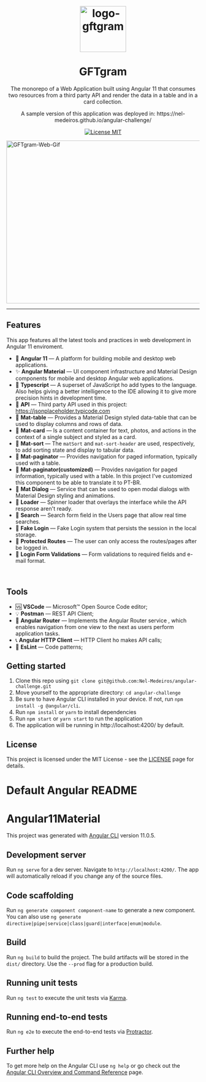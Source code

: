 <h1 align="center">
<!-- <img src="https://i.ibb.co/qrDMMKV/Group-68.png" alt="Group-68" border="0"> -->
<br>
  <img src="https://i.ibb.co/qrDMMKV/Group-68.png" alt="logo-gftgram" width="120">
<br>
<br>
GFTgram
</h1>

<p align="center">The monorepo of a Web Application built using Angular 11 that consumes two resources from a third party API and render the data in a table and in a card collection.</p>
<p align="center">A sample version of this application was deployed in: https://nel-medeiros.github.io/angular-challenge/ </p>

<p align="center">
  <a href="https://opensource.org/licenses/MIT">
    <img src="https://img.shields.io/badge/License-MIT-blue.svg" alt="License MIT">
  </a>
</p>
  <img align="center" src="https://i.ibb.co/5TN6WzD/ezgif-com-gif-maker.gif" alt="GFTgram-Web-Gif" height="425" width="650">
</div>

<hr />

## Features

This app features all the latest tools and practices in web development in Angular 11 enviroment.

- 🚀 **Angular 11** — A platform for building mobile and desktop web applications. 
- ✨ **Angular Material** — UI component infrastructure and Material Design components for mobile and desktop Angular web applications.
- 💎 **Typescript** — A superset of JavaScript ho add types to the language. Also helps giving a better intelligence to the IDE allowing it to give more precision hints in development time.
- 💽 **API** — Third party API used in this project: https://jsonplaceholder.typicode.com
- 📌 **Mat-table** — Provides a Material Design styled data-table that can be used to display columns and rows of data.
- 📌 **Mat-card** — Is a content container for text, photos, and actions in the context of a single subject and styled as a card.
- 📌 **Mat-sort** — The `matSort` and `mat-sort-header` are used, respectively, to add sorting state and display to tabular data.
- 📌 **Mat-paginator** — Provides navigation for paged information, typically used with a table.
- 📌 **Mat-paginator(customized)** — Provides navigation for paged information, typically used with a table. In this project I've customized this component to be able to translate it to PT-BR.
- 📌 **Mat Dialog** — Service that can be used to open modal dialogs with Material Design styling and animations.
- 📌 **Loader** — Spinner loader that overlays the interface while the API response aren't ready.
- 📌 **Search** — Search form field in the Users page that allow real time searches. 
- 📌 **Fake Login** — Fake Login system that persists the session in the local storage.
- 📌 **Protected Routes** — The user can only access the routes/pages after be logged in.
- 📌 **Login Form Validations** — Form validations to required fields and e-mail format.
<br>

## Tools

- 🆚 **VSCode** — Microsoft™ Open Source Code editor;
- 💡 **Postman** — REST API Client;
- 🔀 **Angular Router** — Implements the Angular Router service , which enables navigation from one view to the next as users perform application tasks.
- 📞 **Angular HTTP Client** — HTTP Client ho makes API calls;
- 📐 **EsLint** — Code patterns;

## Getting started

1. Clone this repo using `git clone git@github.com:Nel-Medeiros/angular-challenge.git`
2. Move yourself to the appropriate directory: `cd angular-challenge`<br />
3. Be sure to have Angular CLI installed in your device. If not, run `npm install -g @angular/cli`.<br />
4. Run `npm install` or `yarn` to install dependencies<br />
5. Run `npm start` or `yarn start` to run the application<br />
5. The application will be running in http://localhost:4200/ by default.<br />

## License

This project is licensed under the MIT License - see the [LICENSE](https://opensource.org/licenses/MIT) page for details.





# Default Angular README

# Angular11Material

This project was generated with [Angular CLI](https://github.com/angular/angular-cli) version 11.0.5.

## Development server

Run `ng serve` for a dev server. Navigate to `http://localhost:4200/`. The app will automatically reload if you change any of the source files.

## Code scaffolding

Run `ng generate component component-name` to generate a new component. You can also use `ng generate directive|pipe|service|class|guard|interface|enum|module`.

## Build

Run `ng build` to build the project. The build artifacts will be stored in the `dist/` directory. Use the `--prod` flag for a production build.

## Running unit tests

Run `ng test` to execute the unit tests via [Karma](https://karma-runner.github.io).

## Running end-to-end tests

Run `ng e2e` to execute the end-to-end tests via [Protractor](http://www.protractortest.org/).

## Further help

To get more help on the Angular CLI use `ng help` or go check out the [Angular CLI Overview and Command Reference](https://angular.io/cli) page.
